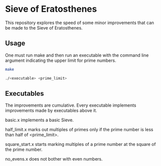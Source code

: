 # Sieve of Eratosthenes

This repository explores the speed of some minor improvements that can be made
to the Sieve of Eratosthenes.

## Usage

One must run make and then run an executable with the command line argument
indicating the upper limit for prime numbers.

```bash
make

./<executable> <prime_limit>
```

## Executables

The improvements are cumulative. Every executable implements improvements made
by executables above it.

basic.x implements a basic Sieve.

half\_limit.x marks out multiples of primes only if the prime number is less than
half of \<prime\_limit\>.

square\_start.x starts marking multiples of a prime number at the square of the
prime number.

no\_evens.x does not bother with even numbers.
